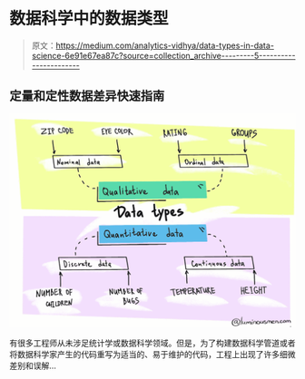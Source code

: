 # 数据科学中的数据类型

> 原文：<https://medium.com/analytics-vidhya/data-types-in-data-science-6e91e67ea87c?source=collection_archive---------5----------------------->

## 定量和定性数据差异快速指南

![](img/ec067bdac0c3e64d47b4a2f4e23cb903.png)

有很多工程师从未涉足统计学或数据科学领域。但是，为了构建数据科学管道或者将数据科学家产生的代码重写为适当的、易于维护的代码，工程上出现了许多细微差别和误解…